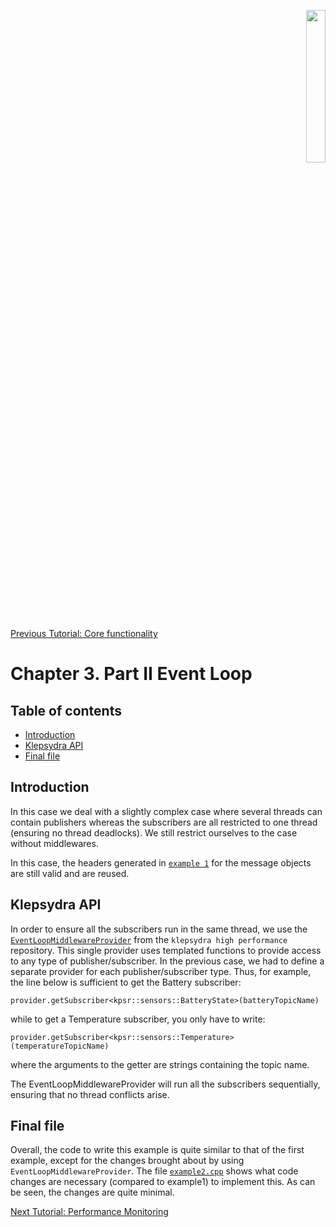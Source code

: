 <p align="right">
  <img width="25%" height="25%"src="../images/klepsydra_logo.jpg">
</p>

[Previous Tutorial: Core functionality](./chapter3_part1.md)

# Chapter 3. Part II Event Loop

## Table of contents
* [Introduction](#introduction)
* [Klepsydra API](#klepsydra-api)
* [Final file](#final-file)

<a name="introduction"></a>
## Introduction
In this case we deal with a slightly complex case where several
threads can contain publishers whereas the subscribers are all
restricted to one thread (ensuring no thread deadlocks). We still
restrict ourselves to the case without middlewares.

In this case, the headers generated in [`example 1`](../examples/core/src/example1.cpp) for the message
objects are still valid and are reused.

<a name="klepsydra-api"></a>
## Klepsydra API

In order to ensure all the subscribers run in the same thread, we use
the [`EventLoopMiddlewareProvider`](https://github.com/klepsydra-technologies/kpsr-core/blob/main/high_performance/modules/high_performance/include/klepsydra/high_performance/event_loop_middleware_provider.h) from the `klepsydra high
performance` repository. This single provider uses templated functions
to provide access to any type of publisher/subscriber. In the previous
case, we had to define a separate provider for each
publisher/subscriber type. Thus, for example, the line below is
sufficient to get the Battery subscriber:

```
provider.getSubscriber<kpsr::sensors::BatteryState>(batteryTopicName)
```
while to get a Temperature subscriber, you only have to write:
```
provider.getSubscriber<kpsr::sensors::Temperature>(temperatureTopicName)
```
where the arguments to the getter are strings containing the topic name.

The EventLoopMiddlewareProvider will run all the subscribers
sequentially, ensuring that no thread conflicts arise.

<a name="final-file"></a>
## Final file

Overall, the code to write this example is quite similar to that of
the first example, except for the changes brought about by using
`EventLoopMiddlewareProvider`. The file [`example2.cpp`](../examples/core/src/example2.cpp) shows what code
changes are necessary (compared to example1) to implement this. As can
be seen, the changes are quite minimal.

[Next Tutorial: Performance Monitoring](./chapter3_part3.md)

